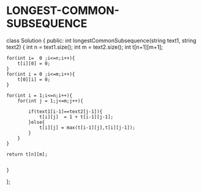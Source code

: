 # LONGEST-COMMON-SUBSEQUENCE



class Solution {
public:
    int longestCommonSubsequence(string text1, string text2) {
            int n = text1.size();
    int m = text2.size();
    int t[n+1][m+1];
    
    for(int i=  0 ;i<=n;i++){
        t[i][0] = 0;
    }
    for(int i = 0 ;i<=m;i++){
        t[0][i] = 0;
    }
    
    for(int i = 1;i<=n;i++){
        for(int j = 1;j<=m;j++){
            
            if(text1[i-1]==text2[j-1]){
                t[i][j]  = 1 + t[i-1][j-1];
            }else{
                t[i][j] = max(t[i-1][j],t[i][j-1]);
            }
        }
    }
    
    return t[n][m];
    
    
    }
};
